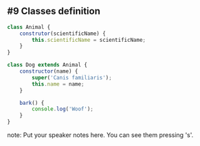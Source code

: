 ##  #9 Classes definition

```javascript
class Animal {
    construtor(scientificName) {
        this.scientificName = scientificName;
    }
}
```

```javascript
class Dog extends Animal {
    constructor(name) {
        super('Canis familiaris');
        this.name = name;
    }

    bark() {
        console.log('Woof');
    }
}
```

note:
    Put your speaker notes here.
    You can see them pressing 's'.
